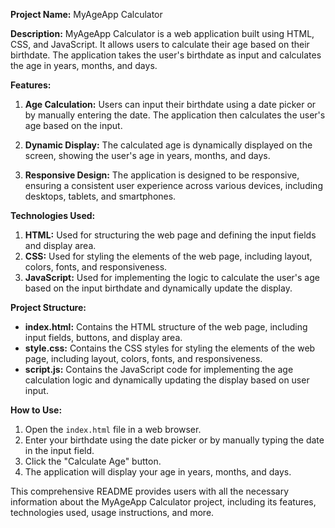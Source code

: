 **Project Name:** MyAgeApp Calculator

**Description:**
MyAgeApp Calculator is a web application built using HTML, CSS, and JavaScript. It allows users to calculate their age based on their birthdate. The application takes the user's birthdate as input and calculates the age in years, months, and days.

**Features:**
1. **Age Calculation:** Users can input their birthdate using a date picker or by manually entering the date. The application then calculates the user's age based on the input.

2. **Dynamic Display:** The calculated age is dynamically displayed on the screen, showing the user's age in years, months, and days.

3. **Responsive Design:** The application is designed to be responsive, ensuring a consistent user experience across various devices, including desktops, tablets, and smartphones.

**Technologies Used:**
1. **HTML:** Used for structuring the web page and defining the input fields and display area.
2. **CSS:** Used for styling the elements of the web page, including layout, colors, fonts, and responsiveness.
3. **JavaScript:** Used for implementing the logic to calculate the user's age based on the input birthdate and dynamically update the display.

**Project Structure:**
- **index.html:** Contains the HTML structure of the web page, including input fields, buttons, and display area.
- **style.css:** Contains the CSS styles for styling the elements of the web page, including layout, colors, fonts, and responsiveness.
- **script.js:** Contains the JavaScript code for implementing the age calculation logic and dynamically updating the display based on user input.

**How to Use:**
1. Open the `index.html` file in a web browser.
2. Enter your birthdate using the date picker or by manually typing the date in the input field.
3. Click the "Calculate Age" button.
4. The application will display your age in years, months, and days.

This comprehensive README provides users with all the necessary information about the MyAgeApp Calculator project, including its features, technologies used, usage instructions, and more.
